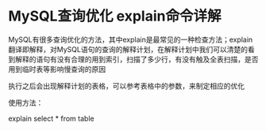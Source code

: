 ﻿# MySQL查询优化 explain命令详解

MySQL有很多查询优化的方法，其中explain是最常见的一种检查方法；explain翻译即解释，对MySQL语句的查询的解释计划，在解释计划中我们可以清楚的看到解释的语句有没有合理的用到索引，扫描了多少行，有没有触及全表扫描，是否用到临时表等影响慢查询的原因

执行之后会出现解释计划的表格，可以参考表格中的参数，来制定相应的优化

使用方法：

explain select * from table





